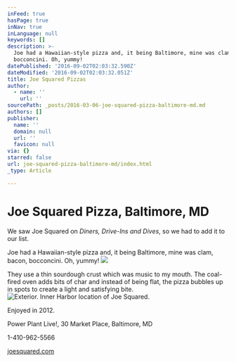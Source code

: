 ```yaml
---
inFeed: true
hasPage: true
inNav: true
inLanguage: null
keywords: []
description: >-
  Joe had a Hawaiian-style pizza and, it being Baltimore, mine was clam, bacon,
  bocconcini. Oh, yummy!
datePublished: '2016-09-02T02:03:32.590Z'
dateModified: '2016-09-02T02:03:32.051Z'
title: Joe Squared Pizzas
author:
  - name: ''
    url: ''
sourcePath: _posts/2016-03-06-joe-squared-pizza-baltimore-md.md
authors: []
publisher:
  name: ''
  domain: null
  url: ''
  favicon: null
via: {}
starred: false
url: joe-squared-pizza-baltimore-md/index.html
_type: Article

---
```

# Joe Squared Pizza, Baltimore, MD

We saw Joe Squared on _Diners, Drive-Ins and Dives_, so we had to add it to  our list.  

Joe had a Hawaiian-style pizza and, it being Baltimore, mine was clam, bacon, bocconcini. Oh, yummy!
![](https://s3-us-west-2.amazonaws.com/the-grid-img/p/9aa103363e30022987f27cc9e597bf1702525eb0.jpg)

They use a thin sourdough crust which was music to my mouth.  The coal-fired oven adds bits of char and instead of being flat, the pizza bubbles up in spots to create a light and satisfying bite.
![Exterior. Inner Harbor location of Joe Squared.](https://the-grid-user-content.s3-us-west-2.amazonaws.com/dbada54d-a5a1-4439-bb9a-5d2f55774646.jpg)

Enjoyed in 2012\.

Power Plant Live!, 30 Market Place, Baltimore, MD

1-410-962-5566

[joesquared.com][0]

[0]: http://joesquared.com/